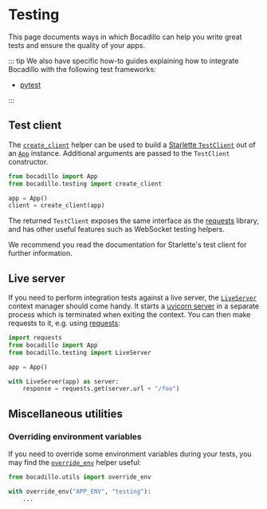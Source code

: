 # Testing

This page documents ways in which Bocadillo can help you write great tests and ensure the quality of your apps.

::: tip
We also have specific how-to guides explaining how to integrate Bocadillo with the following test frameworks:

- [pytest](/how-to/test-pytest.md)

:::

## Test client

The [`create_client`](/api/testing.md#create-client) helper can be used to build a [Starlette `TestClient`](https://www.starlette.io/testclient/) out of an [`App`](/api/applications.md#App) instance. Additional arguments are passed to the `TestClient` constructor.

[requests]: http://docs.python-requests.org/en/master/

```python
from bocadillo import App
from bocadillo.testing import create_client

app = App()
client = create_client(app)
```

The returned `TestClient` exposes the same interface as the [requests] library, and has other useful features such as WebSocket testing helpers.

We recommend you read the documentation for Starlette's test client for further information.

## Live server

If you need to perform integration tests against a live server, the [`LiveServer`](/api/testing.md#liveserver) context manager should come handy. It starts a [uvicorn server](/guides/app.md#serving-and-application) in a separate process which is terminated when exiting the context. You can then make requests to it, e.g. using [requests]:

```python
import requests
from bocadillo import App
from bocadillo.testing import LiveServer

app = App()

with LiveServer(app) as server:
    response = requests.get(server.url + "/foo")
```

## Miscellaneous utilities

### Overriding environment variables

If you need to override some environment variables during your tests, you may find the [`override_env`](/api/utils.md#override-env) helper useful:

```python
from bocadillo.utils import override_env

with override_env("APP_ENV", "testing"):
    ...
```
